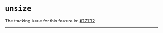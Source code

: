 # `unsize`

The tracking issue for this feature is: [#27732]

[#27732]: https://github.com/rust-lang/rust/issues/27732

------------------------
